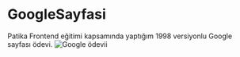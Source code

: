 # GoogleSayfasi
Patika Frontend eğitimi kapsamında yaptığım 1998 versiyonlu Google sayfası ödevi.
![Google ödevii](https://user-images.githubusercontent.com/126160216/228286268-48b859d2-8663-4a1d-b47c-ef33389f886e.JPG)
